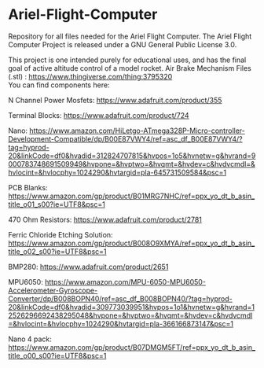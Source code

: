 # Ariel-Flight-Computer
Repository for all files needed for the Ariel Flight Computer.
The Ariel Flight Computer Project is released under a GNU General Public License 3.0.

This project is one intended purely for educational uses, and has the final goal of active altitude control of a model rocket.
Air Brake Mechanism Files (.stl) : https://www.thingiverse.com/thing:3795320                                                               
You can find components here:

N Channel Power Mosfets: 
https://www.adafruit.com/product/355

Terminal Blocks: 
https://www.adafruit.com/product/724

Nano: 
https://www.amazon.com/HiLetgo-ATmega328P-Micro-controller-Development-Compatible/dp/B00E87VWY4/ref=asc_df_B00E87VWY4/?tag=hyprod-20&linkCode=df0&hvadid=312824707815&hvpos=1o5&hvnetw=g&hvrand=9000783748691509949&hvpone=&hvptwo=&hvqmt=&hvdev=c&hvdvcmdl=&hvlocint=&hvlocphy=1024290&hvtargid=pla-645731509584&psc=1

PCB Blanks:
https://www.amazon.com/gp/product/B01MRG7NHC/ref=ppx_yo_dt_b_asin_title_o01_s00?ie=UTF8&psc=1

470 Ohm Resistors: 
https://www.adafruit.com/product/2781

Ferric Chloride Etching Solution:
https://www.amazon.com/gp/product/B008O9XMYA/ref=ppx_yo_dt_b_asin_title_o02_s00?ie=UTF8&psc=1

BMP280: 
https://www.adafruit.com/product/2651

MPU6050:
https://www.amazon.com/MPU-6050-MPU6050-Accelerometer-Gyroscope-Converter/dp/B008BOPN40/ref=asc_df_B008BOPN40/?tag=hyprod-20&linkCode=df0&hvadid=309773039951&hvpos=1o1&hvnetw=g&hvrand=12526296692438295048&hvpone=&hvptwo=&hvqmt=&hvdev=c&hvdvcmdl=&hvlocint=&hvlocphy=1024290&hvtargid=pla-366166873147&psc=1

Nano 4 pack:
https://www.amazon.com/gp/product/B07DMGM5FT/ref=ppx_yo_dt_b_asin_title_o00_s00?ie=UTF8&psc=1
